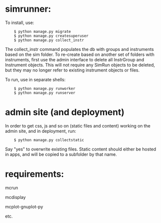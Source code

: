 # simrunner:

To install,  use: 

        $ python manage.py migrate
        $ python manage.py createsuperuser
        $ python manage.py collect_instr

The collect_instr command populates the db with groups and instruments based on the sim folder. To re-create based on another set of folders with instruments, first use the admin interface to delete all InstrGroup and Instrument objects. This will not require any SimRun objects to be deleted, but they may no longer refer to existing instrument objects or files.

To run, use in separate shells:

        $ python manage.py runworker
        $ python manage.py runserver

# admin site (and deployment)

In order to get css, js and so on (static files and content) working on the admin site, and in deployment, run:

        $ python manage.py collectstatic

Say "yes" to overwrite existing files. Static content should either be hosted in apps, and will be copied to a subfolder by that name.

# requirements: 

mcrun

mcdisplay

mcplot-gnuplot-py

etc.
